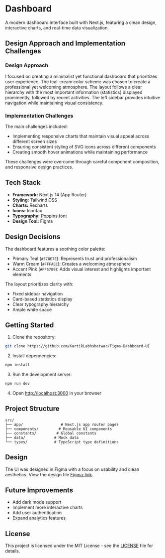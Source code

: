 # Dashboard

A modern dashboard interface built with Next.js, featuring a clean design, interactive charts, and real-time data visualization.

## Design Approach and Implementation Challenges

### Design Approach
I focused on creating a minimalist yet functional dashboard that prioritizes user experience. The teal-cream color scheme was chosen to create a professional yet welcoming atmosphere. The layout follows a clear hierarchy with the most important information (statistics) displayed prominently, followed by recent activities. The left sidebar provides intuitive navigation while maintaining visual consistency.

### Implementation Challenges
The main challenges included:
- Implementing responsive charts that maintain visual appeal across different screen sizes
- Ensuring consistent styling of SVG icons across different components
- Creating smooth hover animations while maintaining performance

These challenges were overcome through careful component composition, and responsive design practices.

## Tech Stack

- **Framework:** Next.js 14 (App Router)
- **Styling:** Tailwind CSS
- **Charts:** Recharts
- **Icons:** Iconfax
- **Typography:** Poppins font
- **Design Tool:** Figma

## Design Decisions

The dashboard features a soothing color palette:
- Primary Teal (`#578E7E`): Represents trust and professionalism
- Warm Cream (`#FFFAEC`): Creates a welcoming atmosphere
- Accent Pink (`#FF5789`): Adds visual interest and highlights important elements

The layout prioritizes clarity with:
- Fixed sidebar navigation
- Card-based statistics display
- Clear typography hierarchy
- Ample white space

## Getting Started

1. Clone the repository:
```bash
git clone https://github.com/KartikLabhshetwar/Figma-Dashboard-UI
```

2. Install dependencies:
```bash
npm install
```

3. Run the development server:
```bash
npm run dev
```

4. Open [http://localhost:3000](http://localhost:3000) in your browser

## Project Structure

```
src/
├── app/                 # Next.js app router pages
├── components/         # Reusable UI components
├── constants/         # Global constants
├── data/             # Mock data
└── types/            # TypeScript type definitions
```
## Design

The UI was designed in Figma with a focus on usability and clean aesthetics. View the design file [Figma-link](https://www.figma.com/design/GSEGjogAnRH1RVt36McfGo/Dashboard-UI?node-id=0-1&t=EKITIPrf6PY18Jgi-1).

## Future Improvements

- Add dark mode support
- Implement more interactive charts
- Add user authentication
- Expand analytics features

## License

This project is licensed under the MIT License - see the [LICENSE](LICENSE) file for details.
